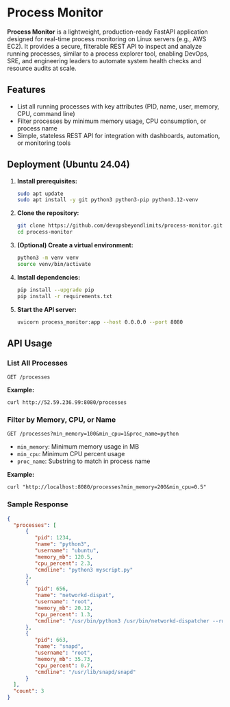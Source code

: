 # Process Monitor

**Process Monitor** is a lightweight, production-ready FastAPI application designed for real-time process monitoring on Linux servers (e.g., AWS EC2). It provides a secure, filterable REST API to inspect and analyze running processes, similar to a process explorer tool, enabling DevOps, SRE, and engineering leaders to automate system health checks and resource audits at scale.

## Features
- List all running processes with key attributes (PID, name, user, memory, CPU, command line)
- Filter processes by minimum memory usage, CPU consumption, or process name
- Simple, stateless REST API for integration with dashboards, automation, or monitoring tools

## Deployment (Ubuntu 24.04)

1. **Install prerequisites:**
   ```sh
   sudo apt update
   sudo apt install -y git python3 python3-pip python3.12-venv
   ```

2. **Clone the repository:**
   ```sh
   git clone https://github.com/devopsbeyondlimits/process-monitor.git
   cd process-monitor
   ```

3. **(Optional) Create a virtual environment:**
   ```sh
   python3 -m venv venv
   source venv/bin/activate
   ```

4. **Install dependencies:**
   ```sh
   pip install --upgrade pip
   pip install -r requirements.txt
   ```

5. **Start the API server:**
   ```sh
   uvicorn process_monitor:app --host 0.0.0.0 --port 8080
   ```

## API Usage

### List All Processes
```
GET /processes
```
**Example:**
```
curl http://52.59.236.99:8080/processes
```

### Filter by Memory, CPU, or Name
```
GET /processes?min_memory=100&min_cpu=1&proc_name=python
```
- `min_memory`: Minimum memory usage in MB
- `min_cpu`: Minimum CPU percent usage
- `proc_name`: Substring to match in process name

**Example:**
```
curl "http://localhost:8080/processes?min_memory=200&min_cpu=0.5"
```

### Sample Response
```json
{
  "processes": [
      {
         "pid": 1234,
         "name": "python3",
         "username": "ubuntu",
         "memory_mb": 120.5,
         "cpu_percent": 2.3,
         "cmdline": "python3 myscript.py"
      },        
      {
         "pid": 656,
         "name": "networkd-dispat",
         "username": "root",
         "memory_mb": 20.12,
         "cpu_percent": 1.3,
         "cmdline": "/usr/bin/python3 /usr/bin/networkd-dispatcher --run-startup-triggers"
      },
      {
         "pid": 663,
         "name": "snapd",
         "username": "root",
         "memory_mb": 35.73,
         "cpu_percent": 0.7,
         "cmdline": "/usr/lib/snapd/snapd"
      }
  ],
  "count": 3
}
```
